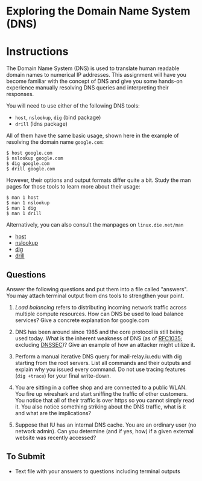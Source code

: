 # Exploring the Domain Name System (DNS)

# Instructions

The Domain Name System (DNS) is used to translate human readable domain names to numerical IP addresses. This assignment will have you become familiar with the concept of DNS and give you some hands-on experience manually resolving DNS queries and interpreting their responses.

You will need to use either of the following DNS tools:

* `host`, `nslookup`, `dig` (bind package)
* `drill` (ldns package)

All of them have the same basic usage, shown here in the example of resolving the domain name `google.com`:

```
$ host google.com
$ nslookup google.com
$ dig google.com
$ drill google.com
```

However, their options and output formats differ quite a bit. Study the man pages for those tools to learn more about their usage:

```
$ man 1 host
$ man 1 nslookup
$ man 1 dig
$ man 1 drill
```

Alternatively, you can also consult the manpages on `linux.die.net/man`

* [host](https://linux.die.net/man/1/host)
* [nslookup](https://linux.die.net/man/1/nslookup)
* [dig](https://linux.die.net/man/1/dig)
* [drill](https://linux.die.net/man/1/drill)

## Questions

Answer the following questions and put them into a file called "answers". You may attach terminal output from dns tools to strengthen your point.

1. *Load balancing* refers to distributing incoming network traffic across multiple compute resources. How can DNS be used to load balance services? Give a concrete explanation for google.com

2. DNS has been around since 1985 and the core protocol is still being used today. What is the inherent weakness of DNS (as of [RFC1035](https://www.ietf.org/rfc/rfc1035.txt); excluding [DNSSEC](https://datatracker.ietf.org/doc/html/rfc4033))? Give an example of how an attacker might utilize it.

3. Perform a manual iterative DNS query for mail-relay.iu.edu with dig starting from the root servers. List all commands and their outputs and explain why you issued every command. Do not use tracing features (`dig +trace`) for your final write-down.

4. You are sitting in a coffee shop and are connected to a public WLAN. You fire up wireshark and start sniffing the traffic of other customers. You notice that all of their traffic is over https so you cannot simply read it. You also notice something striking about the DNS traffic, what is it and what are the implications?

5. Suppose that IU has an internal DNS cache. You are an ordinary user (no network admin). Can you determine (and if yes, how) if a given external website was recently accessed?

## To Submit

* Text file with your answers to questions including terminal outputs
